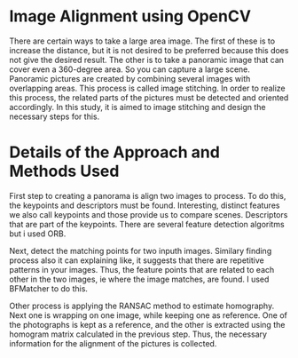 # Image Alignment using OpenCV
 
There are certain ways to take a large area image. The first of these is to increase the distance, but it is not desired to be preferred because this does not give the desired result. The other is to take a panoramic image that can cover even a 360-degree area. So you can capture a large scene. Panoramic pictures are created by combining several images with overlapping areas. This process is called image stitching. In order to realize this process, the related parts of the pictures must be detected and oriented accordingly. In this study, it is aimed to image stitching and design the necessary steps for this.

# Details of the Approach and Methods Used

First step to creating a panorama is align two images to process. To do this, the keypoints and descriptors must be found. Interesting, distinct features we also call keypoints and those provide us to compare scenes. Descriptors that are part of the keypoints. There are several feature detection algoritms but i used ORB.

Next, detect the matching points for two inputh images. Similary finding process also it can explaining like, it suggests that there are repetitive patterns in your images. Thus, the feature points that are related to each other in the two images, ie where the image matches, are found. I used BFMatcher to do this.

Other process is applying the RANSAC method to estimate homography. Next one is wrapping on one image, while keeping one as reference. One of the photographs is kept as a reference, and the other is extracted using the homogram matrix calculated in the previous step. Thus, the necessary information for the alignment of the pictures is collected. 
